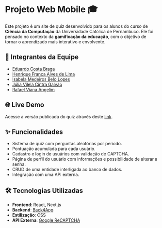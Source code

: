 # Projeto Web Mobile 🎓

Este projeto é um site de quiz desenvolvido para os alunos do curso de **Ciência da Computação** da Universidade Católica de Pernambuco. Ele foi pensado no contexto da **gamificação da educação**, com o objetivo de tornar o aprendizado mais interativo e envolvente.

## 👥 Integrantes da Equipe

- [Eduardo Costa Braga](https://github.com/Dudubraga)
- [Henrique Franca Alves de Lima](https://github.com/HenriqueFrancaa)
- [Isabela Medeiros Belo Lopes](https://github.com/belamedeirosbl)
- [Júlia Vilela Cintra Galvão](https://github.com/juliaavilelaa)
- [Rafael Viana Angelim](https://github.com/RafaelAngelim)

## 🌐 Live Demo
Acesse a versão publicada do quiz através deste [link](https://projeto-web-mobile-seven.vercel.app/).

## ✨ Funcionalidades

- Sistema de quiz com perguntas aleatórias por período.
- Pontuação acumulada para cada usuário.
- Cadastro e login de usuários com validação de CAPTCHA.
- Página de perfil do usuário com informações e possibilidade de alterar a senha.
- CRUD de uma entidade interligada ao banco de dados.
- Integração com uma API externa.

## 🛠️ Tecnologias Utilizadas

- **Frontend**: React, Next.js
- **Backend**: [Back4App](https://www.back4app.com/?utm_source=google-ads&utm_medium=display&utm_campaign=performancemax-remarketing&gad_source=1&gclid=Cj0KCQjw2N2_BhCAARIsAK4pEkU2Vxv26lE6yhwNg0KeSYXs3qXev9k9iKioPy6sH7UakXny_kUlV3oaAhXIEALw_wcB)
- **Estilização**: CSS
- **API Externa**: [Google ReCAPTCHA](https://cloud.google.com/security/products/recaptcha?hl=pt-BR)

